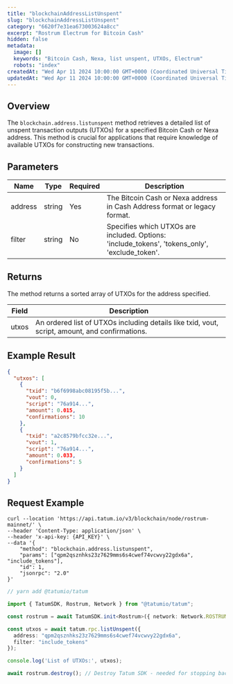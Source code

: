 ```yaml
---
title: "blockchainAddressListUnspent"
slug: "blockchainAddressListUnspent"
category: "6620f7e31ea673003624a8cc"
excerpt: "Rostrum Electrum for Bitcoin Cash"
hidden: false
metadata:
  image: []
  keywords: "Bitcoin Cash, Nexa, list unspent, UTXOs, Electrum"
  robots: "index"
createdAt: "Wed Apr 11 2024 10:00:00 GMT+0000 (Coordinated Universal Time)"
updatedAt: "Wed Apr 11 2024 10:00:00 GMT+0000 (Coordinated Universal Time)"
---
```


## Overview

The `blockchain.address.listunspent` method retrieves a detailed list of unspent transaction outputs (UTXOs) for a specified Bitcoin Cash or Nexa address. This method is crucial for applications that require knowledge of available UTXOs for constructing new transactions.

## Parameters

| Name     | Type   | Required | Description                                                                |
| -------- | ------ | -------- | -------------------------------------------------------------------------- |
| address  | string | Yes      | The Bitcoin Cash or Nexa address in Cash Address format or legacy format.  |
| filter   | string | No       | Specifies which UTXOs are included. Options: 'include_tokens', 'tokens_only', 'exclude_token'. |

## Returns

The method returns a sorted array of UTXOs for the address specified.

| Field             | Description                                                              |
| ----------------- | ------------------------------------------------------------------------ |
| utxos             | An ordered list of UTXOs including details like txid, vout, script, amount, and confirmations. |

## Example Result

```json
{
  "utxos": [
    {
      "txid": "b6f6998abc08195f5b...",
      "vout": 0,
      "script": "76a914...",
      "amount": 0.015,
      "confirmations": 10
    },
    {
      "txid": "a2c8579bfcc32e...",
      "vout": 1,
      "script": "76a914...",
      "amount": 0.033,
      "confirmations": 5
    }
  ]
}
```

## Request Example

```curl /cURL
curl --location 'https://api.tatum.io/v3/blockchain/node/rostrum-mainnet/' \
--header 'Content-Type: application/json' \
--header 'x-api-key: {API_KEY}' \
--data '{
    "method": "blockchain.address.listunspent",
    "params": ["qpm2qsznhks23z7629mms6s4cwef74vcwvy22gdx6a", "include_tokens"],
    "id": 1,
    "jsonrpc": "2.0"
}'
```
```typescript
// yarn add @tatumio/tatum

import { TatumSDK, Rostrum, Network } from "@tatumio/tatum";

const rostrum = await TatumSDK.init<Rostrum>({ network: Network.ROSTRUM_MAINNET });

const utxos = await tatum.rpc.listUnspent({
  address: "qpm2qsznhks23z7629mms6s4cwef74vcwvy22gdx6a",
  filter: "include_tokens"
});

console.log('List of UTXOs:', utxos);

await rostrum.destroy(); // Destroy Tatum SDK - needed for stopping background jobs when done
```

